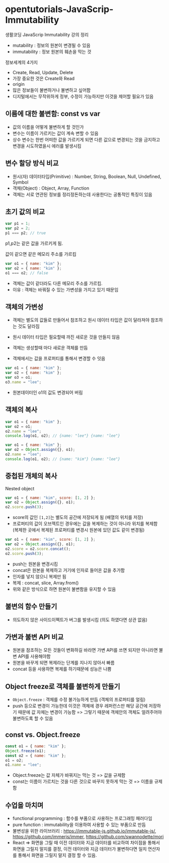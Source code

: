 # opentutorials-JavaScrip-Immutability

생활코딩 JavaScrip Immutability 강의 정리

- mutability : 정보의 원본이 변경될 수 있음
- immutability : 정보 원본의 훼손을 막는 것

정보세계의 4가지

- Create, Read, Update, Delete
- 가장 중요한 것은 Create와 Read
- origin
- 많은 정보들이 불변하거나 불변하고 싶어함
- 디지털에서는 무작위하게 정부, 수정이 가능하지만 이것을 제어할 필요가 있음

## 이름에 대한 불변함: const vs var

- 값의 이름을 어떻게 불변하게 할 것인가
- 변수는 이름이 가르키는 값이 계속 변할 수 있음
- 상수 변수는 한번 어떠한 값을 가르키게 되면 다른 값으로 변경되는 것을 금지하고 변경을 시도하였을시 에러를 발생시킴

## 변수 할당 방식 비교

- 원시(자) 데이터타입(Primitive) : Number, String, Boolean, Null, Undefined, Symbol
- 객체(Object) : Object, Array, Function
- 객체는 서로 연관된 정보를 정리정돈하는데 사용한다는 공통적인 특징이 있음

## 초기 값의 비교

```js
var p1 = 1;
var p2 = 2;
p1 === p2; // true
```

p1,p2는 같은 값을 가르키게 됨.

값이 같으면 같은 메모리 주소를 가르킴

```js
var o1 = { name: "kim" };
var o2 = { name: "kim" };
o1 === o2; // false
```

- 객체는 값이 같더라도 다른 메모리 주소를 가르킴.
- 이유 : 객체는 바꿔질 수 있는 가변성을 가지고 있기 때문임

## 객체의 가변성

- 객체는 별도의 값들로 만들어서 참조하고 원시 데이터 타입은 값이 달라져야 참조하는 것도 달라짐
- 원시 데이터 타입은 필요할때 까진 새로운 것을 만들지 않음
- 객체는 생성할때 마다 새로운 객체를 만듬

- 객체에서는 값을 프로퍼티를 통해서 변경할 수 잇음

```js
var o1 = { name: "kim" };
var o2 = { name: "kim" };
var o3 = o1;
o3.name = "lee";
```

- 원본데이터인 o1의 값도 변경되어 버림

## 객체의 복사

```js
var o1 = { name: "kim" };
var o2 = o1;
o2.name = "lee";
console.log(o1, o2); // {name: "lee"} {name: "lee"}
```

```js
var o1 = { name: "kim" };
var o2 = Object.assign({}, o1);
o2.name = "lee";
console.log(o1, o2); // {name: "kim"} {name: "lee"}
```

## 중첩된 개체의 복사

Nested object

```js
var o1 = { name: "kim", score: [1, 2] };
var o2 = Object.assign({}, o1);
o2.score.push(3);
```

- score의 값인 `[1,2]`는 별도의 공간에 저장되게 됨 (배열의 위치를 저장)
- 프로퍼티의 값이 오브젝트인 경우에는 값을 복제하는 것이 아니라 위치를 복제함 (복제한 곳에서 복제된 프로퍼티를 변경시 원본에 있던 값도 같이 변경됨)

```js
var o1 = { name: "kim", score: [1, 2] };
var o2 = Object.assign({}, o1);
o2.score = o2.score.concat();
o2.score.push(3);
```

- push는 원본을 변경시킴
- concat은 원본을 복제하고 거기에 인자로 들어온 값을 추가함
- 인자를 넣지 않으니 복제만 됨
- 복제 : concat, slice, Array.from()
- 위와 같은 방식으로 하면 원본이 불변함을 유지할 수 있음

## 불변의 함수 만들기

- 의도하지 않은 사이드이펙트가 버그를 발생시킴 (의도 하였다면 상관 없음)

## 가변과 불변 API 비교

- 원본을 참조하는 모든 것들이 변화하길 바라면 가변 API를 쓰면 되지만 아니라면 불변 API를 사용해야함
- 원본을 바꾸게 되면 복제라는 단계를 지나지 않아서 빠름
- concat 등을 사용하면 복제를 하기때문에 성능은 나쁨

## Object freeze로 객체를 불변하게 만들기

- `Object.freeze` : 객체를 수정 불가능하게 만듬 (객체의 프로퍼티를 얼림)
- push 등으로 변경이 가능한데 이것은 객체에 경우 레퍼런스만 해당 공간에 저장하기 때문에 값 자체는 변경이 가능함 => 그렇기 때문에 객체안의 객체도 얼려주어야 불변하도록 할 수 있음

## const vs. Object.freeze

```js
const o1 = { name: "kim" };
Object.freeze(o1);
const o2 = { name: "kim" };
o1 = o2;
o1.name = "lee";
```

- Object.freeze는 값 자체가 바꿔지는 막는 것 => 값을 규제함
- const는 이름이 가르치는 것을 다른 것으로 바꾸지 못하게 막는 것 => 이름을 규제함

## 수업을 마치며

- functional programming : 함수를 부품으로 사용하는 프로그래밍 패러다임
- pure function : immutability을 이용하여 사용할 수 있는 부품으로 만듬
- 불변성을 위한 라이브러리 : https://immutable-js.github.io/immutable-js/, https://github.com/immerjs/immer, https://github.com/swannodette/mori
- React => 화면을 그릴 때 이전 데이터와 지금 데이터를 비교하여 차이점을 통해서 화면을 그릴지 말지를 결정, 이전 데이터와 지금 데이터가 불변하다면 일치 연산자를 통해서 화면을 그릴지 말지 결정 할 수 있음.
